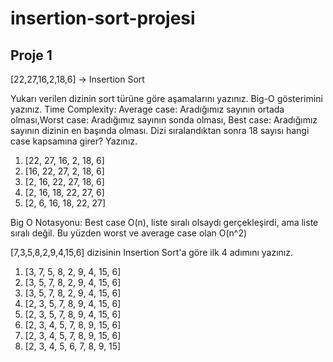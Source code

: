 # insertion-sort-projesi
## Proje 1
[22,27,16,2,18,6] -> Insertion Sort

Yukarı verilen dizinin sort türüne göre aşamalarını yazınız.
Big-O gösterimini yazınız.
Time Complexity: Average case: Aradığımız sayının ortada olması,Worst case: Aradığımız sayının sonda olması, Best case: Aradığımız sayının dizinin en başında olması.
Dizi sıralandıktan sonra 18 sayısı hangi case kapsamına girer? Yazınız.

1. [22, 27, 16, 2, 18, 6]
2. [16, 22, 27, 2, 18, 6]
3. [2, 16, 22, 27, 18, 6]
4. [2, 16, 18, 22, 27, 6]
5. [2, 6, 16, 18, 22, 27]

Big O Notasyonu:
Best case O(n), liste sıralı olsaydı gerçekleşirdi, ama liste sıralı değil. Bu yüzden worst ve average case olan O(n^2)


[7,3,5,8,2,9,4,15,6] dizisinin Insertion Sort'a göre ilk 4 adımını yazınız.

1. [3, 7, 5, 8, 2, 9, 4, 15, 6]
2. [3, 5, 7, 8, 2, 9, 4, 15, 6]
3. [3, 5, 7, 8, 2, 9, 4, 15, 6]
4. [2, 3, 5, 7, 8, 9, 4, 15, 6]
5. [2, 3, 5, 7, 8, 9, 4, 15, 6]
6. [2, 3, 4, 5, 7, 8, 9, 15, 6]
7. [2, 3, 4, 5, 7, 8, 9, 15, 6]
8. [2, 3, 4, 5, 6, 7, 8, 9, 15]



